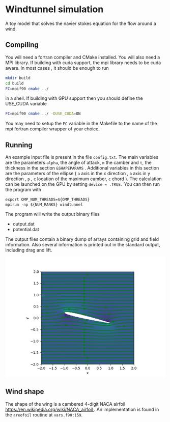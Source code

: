# Windtunnel simulation
A toy model that solves the navier stokes equation for the flow around a wind.
## Compiling
You will need a fortran compiler and CMake installed. You will also need a MPI library. If building with cuda support, the mpi library needs to be cuda aware. In most cases , it should be enough to run 
```bash
mkdir build
cd build
FC=mpif90 cmake ../
```
in a shell.
If building with GPU support then you should define the USE_CUDA variable 
```bash
FC=mpif90 cmake ../ -DUSE_CUDA=ON
```
You may need to setup the `FC` variable in the Makefile to the name of the mpi fortran compiler wrapper of your choice.

## Running 
An example input file is present in the file `config.txt`. 
The main variables are the parameters `alpha`, the angle of attack, `m` the camber and  `t`, the thickness in the section `&SHAPEPARAMS` .
Additional variables in this section are the parameters of the ellipse ( `a` axis in the  x direction , `b` axis in y direction , `p` , `c` location of the maximum camber, `c` chord ).
The calculation can be launched on the GPU by setting `device = .TRUE.` 
You can then run the program with
```
export OMP_NUM_THREADS=${OMP_THREADS}
mpirun -np ${NUM_RANKS} windtunnel
```

The program will write the output binary files

- output.dat
- potential.dat 

The output files contain a binary dump of arrays containing grid and field information.
Also several information is printed out in the standard output, including drag and lift.

![Velocity](visualize/velocity.png)

## Wind shape
The shape of the wing is a cambered 4-digit NACA airfoil [https://en.wikipedia.org/wiki/NACA_airfoil ](https://en.wikipedia.org/wiki/NACA_airfoil) . An implementation is found in the `areofoil` routine at `vars.f90:159`.

